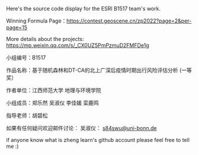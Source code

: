 Here's the source code display for the ESRI B1517 team's work.

Winning Formula Page：https://contest.geoscene.cn/zp2022?page=2&per-page=15

More details about the projects: https://mp.weixin.qq.com/s/_CX0UZ5PmPzmuD2FMFDe1g

小组编号：B1517

作品名称：基于随机森林和DT-CA的北上广深后疫情时期出行风险评估分析 (一等奖）

作者单位：江西师范大学 地理与环境学院

小组成员：郑乐然 吴淑仪 李佳媛 栾鹿鸣

指导老师：胡碧松

如果有任何疑问欢迎邮件讨论：
吴淑仪： s84swu@uni-bonn.de

if anyone know what is zheng learn's github account please feel free to tell me :)
